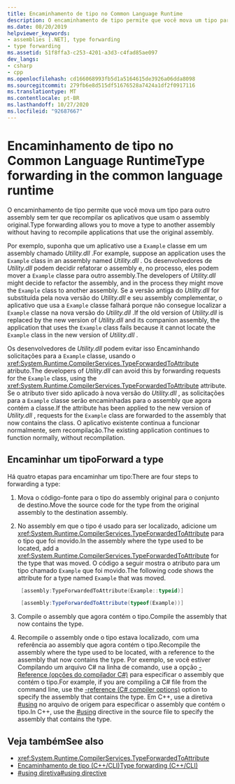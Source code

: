 ```yaml
---
title: Encaminhamento de tipo no Common Language Runtime
description: O encaminhamento de tipo permite que você mova um tipo para outro assembly .NET sem precisar recompilar os aplicativos que usam o assembly original.
ms.date: 08/20/2019
helpviewer_keywords:
- assemblies [.NET], type forwarding
- type forwarding
ms.assetid: 51f8ffa3-c253-4201-a3d3-c4fad85ae097
dev_langs:
- csharp
- cpp
ms.openlocfilehash: cd166068993fb5d1a5164615de3926a06dda8098
ms.sourcegitcommit: 279fb6e8d515df51676528a7424a1df2f0917116
ms.translationtype: MT
ms.contentlocale: pt-BR
ms.lasthandoff: 10/27/2020
ms.locfileid: "92687667"
---
```

# <a name="type-forwarding-in-the-common-language-runtime"></a><span data-ttu-id="24973-103">Encaminhamento de tipo no Common Language Runtime</span><span class="sxs-lookup"><span data-stu-id="24973-103">Type forwarding in the common language runtime</span></span>

<span data-ttu-id="24973-104">O encaminhamento de tipo permite que você mova um tipo para outro assembly sem ter que recompilar os aplicativos que usam o assembly original.</span><span class="sxs-lookup"><span data-stu-id="24973-104">Type forwarding allows you to move a type to another assembly without having to recompile applications that use the original assembly.</span></span>  
  
 <span data-ttu-id="24973-105">Por exemplo, suponha que um aplicativo use a `Example` classe em um assembly chamado *Utility.dll* .</span><span class="sxs-lookup"><span data-stu-id="24973-105">For example, suppose an application uses the `Example` class in an assembly named *Utility.dll* .</span></span> <span data-ttu-id="24973-106">Os desenvolvedores de *Utility.dll* podem decidir refatorar o assembly e, no processo, eles podem mover a `Example` classe para outro assembly.</span><span class="sxs-lookup"><span data-stu-id="24973-106">The developers of *Utility.dll* might decide to refactor the assembly, and in the process they might move the `Example` class to another assembly.</span></span> <span data-ttu-id="24973-107">Se a versão antiga do *Utility.dll* for substituída pela nova versão do *Utility.dll* e seu assembly complementar, o aplicativo que usa a `Example` classe falhará porque não consegue localizar a `Example` classe na nova versão do *Utility.dll* .</span><span class="sxs-lookup"><span data-stu-id="24973-107">If the old version of *Utility.dll* is replaced by the new version of *Utility.dll* and its companion assembly, the application that uses the `Example` class fails because it cannot locate the `Example` class in the new version of *Utility.dll* .</span></span>  
  
 <span data-ttu-id="24973-108">Os desenvolvedores de *Utility.dll* podem evitar isso Encaminhando solicitações para a `Example` classe, usando o <xref:System.Runtime.CompilerServices.TypeForwardedToAttribute> atributo.</span><span class="sxs-lookup"><span data-stu-id="24973-108">The developers of *Utility.dll* can avoid this by forwarding requests for the `Example` class, using the <xref:System.Runtime.CompilerServices.TypeForwardedToAttribute> attribute.</span></span> <span data-ttu-id="24973-109">Se o atributo tiver sido aplicado à nova versão do *Utility.dll* , as solicitações para a `Example` classe serão encaminhadas para o assembly que agora contém a classe.</span><span class="sxs-lookup"><span data-stu-id="24973-109">If the attribute has been applied to the new version of *Utility.dll* , requests for the `Example` class are forwarded to the assembly that now contains the class.</span></span> <span data-ttu-id="24973-110">O aplicativo existente continua a funcionar normalmente, sem recompilação.</span><span class="sxs-lookup"><span data-stu-id="24973-110">The existing application continues to function normally, without recompilation.</span></span>

## <a name="forward-a-type"></a><span data-ttu-id="24973-111">Encaminhar um tipo</span><span class="sxs-lookup"><span data-stu-id="24973-111">Forward a type</span></span>

 <span data-ttu-id="24973-112">Há quatro etapas para encaminhar um tipo:</span><span class="sxs-lookup"><span data-stu-id="24973-112">There are four steps to forwarding a type:</span></span>  
  
1. <span data-ttu-id="24973-113">Mova o código-fonte para o tipo do assembly original para o conjunto de destino.</span><span class="sxs-lookup"><span data-stu-id="24973-113">Move the source code for the type from the original assembly to the destination assembly.</span></span>  

2. <span data-ttu-id="24973-114">No assembly em que o tipo é usado para ser localizado, adicione um <xref:System.Runtime.CompilerServices.TypeForwardedToAttribute> para o tipo que foi movido.</span><span class="sxs-lookup"><span data-stu-id="24973-114">In the assembly where the type used to be located, add a <xref:System.Runtime.CompilerServices.TypeForwardedToAttribute> for the type that was moved.</span></span> <span data-ttu-id="24973-115">O código a seguir mostra o atributo para um tipo chamado `Example` que foi movido.</span><span class="sxs-lookup"><span data-stu-id="24973-115">The following code shows the attribute for a type named `Example` that was moved.</span></span>  

   ```cpp  
    [assembly:TypeForwardedToAttribute(Example::typeid)]  
   ```

   ```csharp  
    [assembly:TypeForwardedToAttribute(typeof(Example))]  
   ```  

3. <span data-ttu-id="24973-116">Compile o assembly que agora contém o tipo.</span><span class="sxs-lookup"><span data-stu-id="24973-116">Compile the assembly that now contains the type.</span></span>  

4. <span data-ttu-id="24973-117">Recompile o assembly onde o tipo estava localizado, com uma referência ao assembly que agora contém o tipo.</span><span class="sxs-lookup"><span data-stu-id="24973-117">Recompile the assembly where the type used to be located, with a reference to the assembly that now contains the type.</span></span> <span data-ttu-id="24973-118">Por exemplo, se você estiver Compilando um arquivo C# na linha de comando, use a opção [-Reference (opções do compilador C#)](../../csharp/language-reference/compiler-options/reference-compiler-option.md) para especificar o assembly que contém o tipo.</span><span class="sxs-lookup"><span data-stu-id="24973-118">For example, if you are compiling a C# file from the command line, use the [-reference (C# compiler options)](../../csharp/language-reference/compiler-options/reference-compiler-option.md) option to specify the assembly that contains the type.</span></span> <span data-ttu-id="24973-119">Em C++, use a diretiva [#using](/cpp/preprocessor/hash-using-directive-cpp) no arquivo de origem para especificar o assembly que contém o tipo.</span><span class="sxs-lookup"><span data-stu-id="24973-119">In C++, use the [#using](/cpp/preprocessor/hash-using-directive-cpp) directive in the source file to specify the assembly that contains the type.</span></span>  
  
## <a name="see-also"></a><span data-ttu-id="24973-120">Veja também</span><span class="sxs-lookup"><span data-stu-id="24973-120">See also</span></span>

- <xref:System.Runtime.CompilerServices.TypeForwardedToAttribute>
- [<span data-ttu-id="24973-121">Encaminhamento de tipo (C++/CLI)</span><span class="sxs-lookup"><span data-stu-id="24973-121">Type forwarding (C++/CLI)</span></span>](/cpp/windows/type-forwarding-cpp-cli)
- [<span data-ttu-id="24973-122">#using diretiva</span><span class="sxs-lookup"><span data-stu-id="24973-122">#using directive</span></span>](/cpp/preprocessor/hash-using-directive-cpp)

